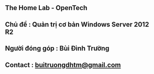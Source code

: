 


## The Home Lab - OpenTech

## Chủ đề : Quản trị cơ bản Windows Server 2012 R2 

## Người đóng góp : Bùi Đình Trường

## Contact : buitruongdhtm@gmail.com